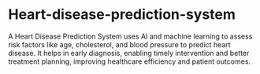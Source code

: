# Heart-disease-prediction-system
A Heart Disease Prediction System uses AI and machine learning to assess risk factors like age, cholesterol, and blood pressure to predict heart disease. It helps in early diagnosis, enabling timely intervention and better treatment planning, improving healthcare efficiency and patient outcomes.
